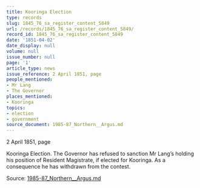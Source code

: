 ```yaml
---
title: Kooringa Election
type: records
slug: 1845_76_sa_register_content_5849
url: /records/1845_76_sa_register_content_5849/
record_id: 1845_76_sa_register_content_5849
date: '1851-04-02'
date_display: null
volume: null
issue_number: null
page: '1'
article_type: news
issue_reference: 2 April 1851, page
people_mentioned:
- Mr Lang
- The Governor
places_mentioned:
- Kooringa
topics:
- election
- government
source_document: 1985-87_Northern__Argus.md
---
```


2 April 1851, page

Kooringa Election.  The Governor has refused to sanction Mr Lang’s holding his position of Resident Magistrate, if elected for Kooringa.  As a consequence he has withdrawn from the contest.

Source: [1985-87_Northern__Argus.md](/downloads/markdown/1985-87_Northern__Argus.md)
